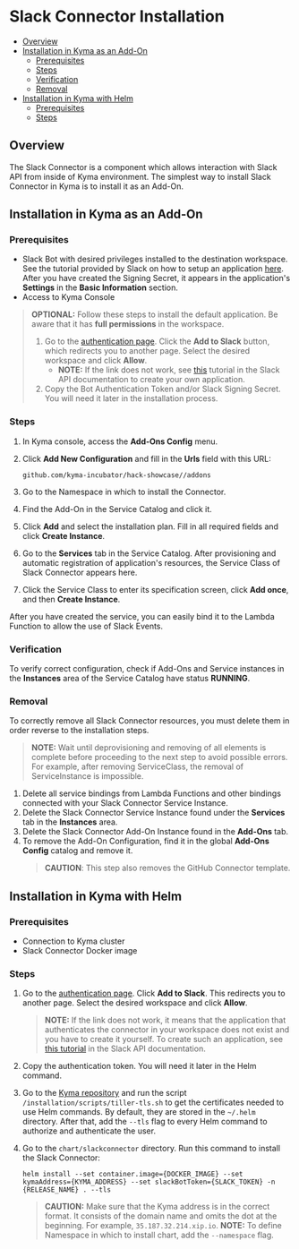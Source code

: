 # Slack Connector Installation <!-- omit in toc -->

- [Overview](#overview)
- [Installation in Kyma as an Add-On](#installation-in-kyma-as-an-add-on)
  - [Prerequisites](#prerequisites)
  - [Steps](#steps)
  - [Verification](#verification)
  - [Removal](#removal)
- [Installation in Kyma with Helm](#installation-in-kyma-with-helm)
  - [Prerequisites](#prerequisites-1)
  - [Steps](#steps-1)

## Overview

The Slack Connector is a component which allows interaction with Slack API from inside of Kyma environment. The simplest way to install Slack Connector in Kyma is to install it as an Add-On.

## Installation in Kyma as an Add-On

### Prerequisites

- Slack Bot with desired privileges installed to the destination workspace. See the tutorial provided by Slack on how to setup an application [here](https://api.slack.com/bot-users#getting-started). After you have created the Signing Secret, it appears in the application's **Settings** in the **Basic Information** section.
- Access to Kyma Console

> **OPTIONAL:** Follow these steps to install the default application. Be aware that it has **full permissions** in the workspace.
>
> 1. Go to the [authentication page](https://auth-slack.herokuapp.com/). Click the **Add to Slack** button, which redirects you to another page. Select the desired workspace and click **Allow**.
>       - **NOTE:** If the link does not work, see [this](https://api.slack.com/docs/oauth#flow) tutorial in the Slack API documentation to create your own application.
> 2. Copy the Bot Authentication Token and/or Slack Signing Secret. You will need it later in the installation process.

### Steps

1. In Kyma console, access the **Add-Ons Config** menu.
2. Click **Add New Configuration** and fill in the **Urls** field with this URL:

   ```http
   github.com/kyma-incubator/hack-showcase//addons
   ```

3. Go to the Namespace in which to install the Connector.
4. Find the Add-On in the Service Catalog and click it.
5. Click **Add** and select the installation plan. Fill in all required fields and click **Create Instance**.
6. Go to the **Services** tab in the Service Catalog. After provisioning and automatic registration of application's resources, the Service Class of Slack Connector appears here.
7. Click the Service Class to enter its specification screen, click **Add once**, and then **Create Instance**.

After you have created the service, you can easily bind it to the Lambda Function to allow the use of Slack Events.

### Verification

To verify correct configuration, check if Add-Ons and Service instances in the **Instances** area of the Service Catalog have status **RUNNING**.

### Removal

To correctly remove all Slack Connector resources, you must delete them in order reverse to the installation steps.
> **NOTE:** Wait until deprovisioning and removing of all elements is complete before proceeding to the next step to avoid possible errors. For example, after removing ServiceClass, the removal of ServiceInstance is impossible.

1. Delete all service bindings from Lambda Functions and other bindings connected with your Slack Connector Service Instance.
2. Delete the Slack Connector Service Instance found under the **Services** tab in the **Instances** area.
3. Delete the Slack Connector Add-On Instance found in the **Add-Ons** tab.
4. To remove the Add-On Configuration, find it in the global **Add-Ons Config** catalog and remove it.
   > **CAUTION**: This step also removes the GitHub Connector template.

## Installation in Kyma with Helm

### Prerequisites

- Connection to Kyma cluster
- Slack Connector Docker image

### Steps

1. Go to the [authentication page](https://auth-slack.herokuapp.com/). Click **Add to Slack**. This redirects you to another page. Select the desired workspace and click **Allow**.
    >**NOTE:** If the link does not work, it means that the application that authenticates the connector in your workspace does not exist and you have to create it yourself. To create such an application, see [this tutorial](https://api.slack.com/docs/oauth#flow) in the Slack API documentation.

2. Copy the authentication token. You will need it later in the Helm command.
3. Go to the [Kyma repository](https://github.com/kyma-project/kyma) and run the script `/installation/scripts/tiller-tls.sh` to get the certificates needed to use Helm commands. By default, they are stored in the `~/.helm` directory. After that, add the `--tls` flag to every Helm command to authorize and authenticate the user.
4. Go to the `chart/slackconnector` directory. Run this command to install the Slack Connector:

    ``` shell
    helm install --set container.image={DOCKER_IMAGE} --set kymaAddress={KYMA_ADDRESS} --set slackBotToken={SLACK_TOKEN} -n {RELEASE_NAME} . --tls
    ```

    >**CAUTION:** Make sure that the Kyma address is in the correct format. It consists of the domain name and omits the dot at the beginning. For example, `35.187.32.214.xip.io`.
    >**NOTE:** To define Namespace in which to install chart, add the `--namespace` flag.
